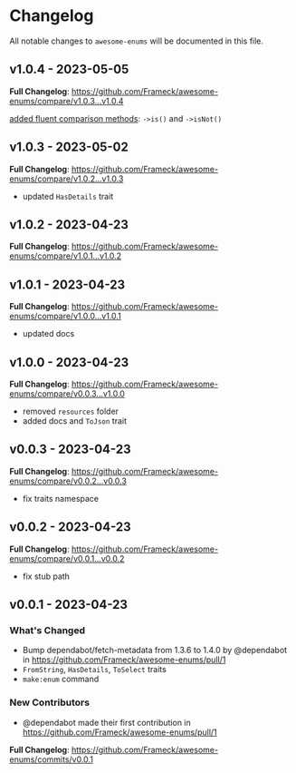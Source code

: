 # Changelog

All notable changes to `awesome-enums` will be documented in this file.

## v1.0.4 - 2023-05-05

**Full Changelog**: https://github.com/Frameck/awesome-enums/compare/v1.0.3...v1.0.4

[added fluent comparison methods](https://github.com/Frameck/awesome-enums/commit/732c826b4155ede395aecb9d5914399822982c17): `->is()` and `->isNot()`

## v1.0.3 - 2023-05-02

**Full Changelog**: https://github.com/Frameck/awesome-enums/compare/v1.0.2...v1.0.3

- updated `HasDetails` trait

## v1.0.2 - 2023-04-23

**Full Changelog**: https://github.com/Frameck/awesome-enums/compare/v1.0.1...v1.0.2

## v1.0.1 - 2023-04-23

**Full Changelog**: https://github.com/Frameck/awesome-enums/compare/v1.0.0...v1.0.1

- updated docs

## v1.0.0 - 2023-04-23

**Full Changelog**: https://github.com/Frameck/awesome-enums/compare/v0.0.3...v1.0.0

- removed `resources` folder
- added docs and `ToJson` trait

## v0.0.3 - 2023-04-23

**Full Changelog**: https://github.com/Frameck/awesome-enums/compare/v0.0.2...v0.0.3

- fix traits namespace

## v0.0.2 - 2023-04-23

**Full Changelog**: https://github.com/Frameck/awesome-enums/compare/v0.0.1...v0.0.2

- fix stub path

## v0.0.1 - 2023-04-23

### What's Changed

- Bump dependabot/fetch-metadata from 1.3.6 to 1.4.0 by @dependabot in https://github.com/Frameck/awesome-enums/pull/1
- `FromString`, `HasDetails`, `ToSelect` traits
- `make:enum` command

### New Contributors

- @dependabot made their first contribution in https://github.com/Frameck/awesome-enums/pull/1

**Full Changelog**: https://github.com/Frameck/awesome-enums/commits/v0.0.1
